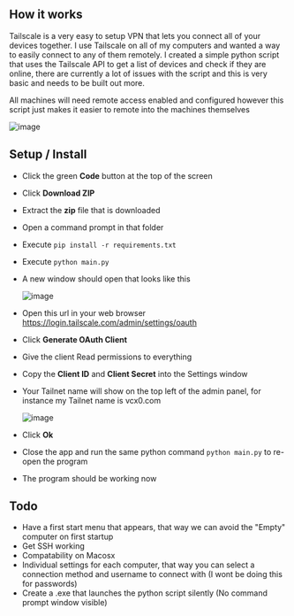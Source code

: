 ## How it works
Tailscale is a very easy to setup VPN that lets you connect all of your devices together. I use Tailscale on all of my computers and wanted a way to easily connect to any of them remotely. I created a simple python script that uses the Tailscale API to get a list of devices and check if they are online, there are currently a lot of issues with the script and this is very basic and needs to be built out more.

All machines will need remote access enabled and configured however this script just makes it easier to remote into the machines themselves

![image](https://github.com/Verminfate/Tailscale-remote-access/assets/72428571/196df6bc-8dd1-4b6a-8057-800cef0c97cd)


## Setup / Install
* Click the green **Code** button at the top of the screen
* Click **Download ZIP**
* Extract the **zip** file that is downloaded
* Open a command prompt in that folder
* Execute `pip install -r requirements.txt`
* Execute `python main.py`
* A new window should open that looks like this

   ![image](https://github.com/Verminfate/Tailscale-remote-access/assets/72428571/38b967ed-237e-4093-b331-41da679b617a)


* Open this url in your web browser https://login.tailscale.com/admin/settings/oauth
* Click **Generate OAuth Client**
* Give the client Read permissions to everything
* Copy the **Client ID** and **Client Secret** into the Settings window
* Your Tailnet name will show on the top left of the admin panel, for instance my Tailnet name is vcx0.com
 
  ![image](https://github.com/Verminfate/Tailscale-remote-access/assets/72428571/2169a42d-8d36-4a2c-8351-365b70c8457f)

* Click **Ok**
* Close the app and run the same python command `python main.py` to re-open the program
* The program should be working now

## Todo
* Have a first start menu that appears, that way we can avoid the "Empty" computer on first startup
* Get SSH working
* Compatability on Macosx
* Individual settings for each computer, that way you can select a connection method and username to connect with (I wont be doing this for passwords)
* Create a .exe that launches the python script silently (No command prompt window visible)

  
